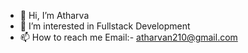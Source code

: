 - 👋 Hi, I’m Atharva
- 👀 I’m interested in Fullstack Development
- 📫 How to reach me Email:- atharvan210@gmail.com

<!---
atharva3149/atharva3149 is a ✨ special ✨ repository because its `README.md` (this file) appears on your GitHub profile.
You can click the Preview link to take a look at your changes.
--->
